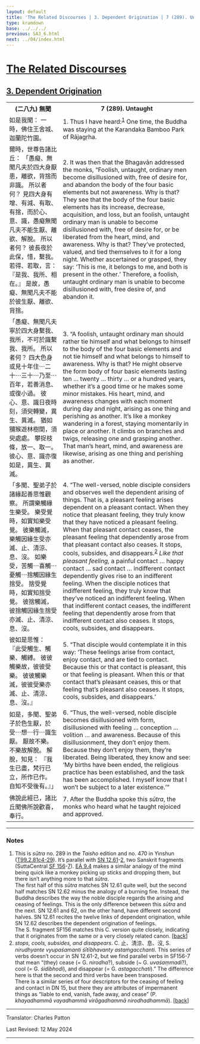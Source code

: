 ```yaml
---
layout: default
title: 'The Related Discourses | 3. Dependent Origination | 7 (289). Untaught'
type: kramdown
base: ../../../
previous: SA3_6.html
next: ../04/index.html
---
```


<h1><a href='../index.html'>The Related Discourses</a></h1>
<h2><a href='index.html'>3. Dependent Origination</a></h2>

<table class="trans">
  <th class='ch'>(二八九) 無聞</th>
  <th class='en'>7 (289). Untaught</th>
  <tr>
    <td class="ch" title='t99.2.81c4'>如是我聞： 一時，佛住王舍城、迦蘭陀竹園。</td>
    <td id='p1'>1. Thus I have heard:<sup id="ref1"><a href="#n1">1</a></sup> One time, the Buddha was staying at the Karandaka Bamboo Park of Rājagṛha.</td>
  </tr>
  <tr>
    <td class="ch" title='t99.2.81c5'>爾時，世尊告諸比丘： 「愚癡、無聞凡夫於四大身厭患，離欲，背捨而非識。 所以者何？ 見四大身有增、有減、有取、有捨，而於心、意、識，愚癡無聞凡夫不能生厭、離欲、解脫。 所以者何？ 彼長夜於此保，惜，繫我。 若得、若取，言： 『是我、我所、相在。』 是故，愚癡、無聞凡夫不能於彼生厭、離欲、背捨。</td>
    <td id='p2'>2. It was then that the Bhagavān addressed the monks, “Foolish, untaught, ordinary men become disillusioned with, free of desire for, and abandon the body of the four basic elements but not awareness. Why is that? They see that the body of the four basic elements has its increase, decrease, acquisition, and loss, but an foolish, untaught ordinary man is unable to become disillusioned with, free of desire for, or be liberated from the heart, mind, and awareness. Why is that? They’ve protected, valued, and tied themselves to it for a long night. Whether ascertained or grasped, they say: ‘This is me, it belongs to me, and both is present in the other.’ Therefore, a foolish, untaught ordinary man is unable to become disillusioned with, free desire of, and abandon it.</td>
  </tr>
  <tr>
    <td class="ch" title='t99.2.81c11'>「愚癡、無聞凡夫寧於四大身繫我、我所，不可於識繫我、我所。 所以者何？ 四大色身或見十年住⋯二十⋯三十⋯乃至⋯百年，若善消息、或復小過。 彼心、意、識日夜時刻，須臾轉變，異生、異滅。 猶如獼猴遊林樹間，須臾處處。 攀捉枝條，放一、取一。 彼心、意、識亦復如是，異生、異滅。</td>
    <td id='p3'>3. “A foolish, untaught ordinary man should rather tie himself and what belongs to himself to the body of the four basic elements and not tie himself and what belongs to himself to awareness. Why is that? He might observe the form body of four basic elements lasting ten … twenty … thirty … or a hundred years, whether it’s a good time or he makes some minor mistakes. His heart, mind, and awareness changes with each moment during day and night, arising as one thing and perishing as another. It’s like a monkey wandering in a forest, staying momentarily in place or another. It climbs on branches and twigs, releasing one and grasping another. That man’s heart, mind, and awareness are likewise, arising as one thing and perishing as another.</td>
  </tr>
  <tr>
    <td class="ch" title='t99.2.81c17'>「多聞、聖弟子於諸緣起善思惟觀察。 所謂樂觸緣生樂受。 樂受覺時，如實知樂受覺。 彼樂觸滅，樂觸因緣生受亦滅、止、清涼、息、沒。 如樂受，苦觸⋯喜觸⋯憂觸⋯捨觸因緣生捨受。 捨受覺時，如實知捨受覺。 彼捨觸滅，彼捨觸因緣生捨受亦滅、止、清涼、息、沒。</td>
    <td id='p4'>4. “The well-versed, noble disciple considers and observes well the dependent arising of things. That is, a pleasant feeling arises dependent on a pleasant contact. When they notice that pleasant feeling, they truly know that they have noticed a pleasant feeling. When that pleasant contact ceases, the pleasant feeling that dependently arose from that pleasant contact also ceases. It stops, cools, subsides, and disappears.<sup id="ref2"><a href="#n2">2</a></sup> <em>Like that pleasant feeling,</em> a painful contact … happy contact … sad contact … indifferent contact dependently gives rise to an indifferent feeling. When the disciple notices that indifferent feeling, they truly know that they’ve noticed an indifferent feeling. When that indifferent contact ceases, the indifferent feeling that dependently arose from that indifferent contact also ceases. It stops, cools, subsides, and disappears.</td>
  </tr>
  <tr>
    <td class="ch" title='t99.2.81c23'>彼如是思惟： 『此受觸生、觸樂、觸縛。 彼彼觸樂故，彼彼受樂。 彼彼觸樂滅，彼彼受樂亦滅、止、清涼、息、沒。』</td>
    <td id='p5'>5. “That disciple would contemplate it in this way: ‘These feelings arise from contact, enjoy contact, and are tied to contact. Because this or that contact is pleasant, this or that feeling is pleasant. When this or that contact that’s pleasant ceases, this or that feeling that’s pleasant also ceases. It stops, cools, subsides, and disappears.’</td>
  </tr>
  <tr>
    <td class="ch" title='t99.2.81c25'>如是，多聞、聖弟子於色生厭，於受⋯想⋯行⋯識生厭。 厭故不樂。 不樂故解脫。 解脫，知見： 『我生已盡，梵行已立，所作已作。 自知不受後有。』」</td>
    <td id='p6'>6. “Thus, the well-versed, noble disciple becomes disillusioned with form, disillusioned with feeling … conception … volition … and awareness. Because of this disillusionment, they don’t enjoy them. Because they don’t enjoy them, they’re liberated. Being liberated, they know and see: ‘My births have been ended, the religious practice has been established, and the task has been accomplished. I myself know that I won’t be subject to a later existence.’”</td>
  </tr>
  <tr>
    <td class="ch" title='t99.2.81c28'>佛說此經已，諸比丘聞佛所說歡喜，奉行。</td>
    <td id='p7'>7. After the Buddha spoke this <em>sūtra</em>, the monks who heard what he taught rejoiced and approved.</td>
  </tr>
</table>

<hr/>

<h3 id="notes">Notes</h3>

<ol>
  <li id="n1">This is <em>sūtra</em> no. 289 in the <cite>Taisho</cite> edition and no. 470 in Yinshun (<a href="https://cbetaonline.dila.edu.tw/zh/T02n0099_p0081c04" target="_blank">T99.2.81c4-29</a>). It’s parallel with <a href="https://suttacentral.net/sn12.61" target="_blank">SN 12.61</a>-<a href="https://suttacentral.net/sn12.62" target="_blank">2</a>, two Sanskrit fragments (SuttaCentral <a href="https://suttacentral.net/sf156" target="_blank">SF 156</a>-<a href="https://suttacentral.net/sf157" target="_blank">7</a>). <a href="../../ekottarika/09/EA_09_04.html" target="_blank">EĀ 9.4</a> makes a similar analogy of the mind being quick like a monkey picking up sticks and dropping them, but there isn’t anything more to that <em>sūtra</em>.<br/>
  The first half of this <em>sūtra</em> matches SN 12.61 quite well, but the second half matches SN 12.62 minus the analogy of a burning fire. Instead, the Buddha describes the way the noble disciple regards the arising and ceasing of feelings. This is the only difference between this <em>sūtra</em> and the next. SN 12.61 and 62, on the other hand, have different second halves. SN 12.61 recites the twelve links of dependent origination, while SN 12.62 describes the dependent origination of feelings.<br/>
  The S. fragment SF156 matches this C. version quite closely, indicating that it originates from the same or a very closely related canon. [<a href="#ref1">back</a>]</li>
  <li id="n2"><em>stops, cools, subsides, and disappears</em>. C. 止、清涼、息、沒, S. <em>nirudhyante vyupaśamanti śītībhavanty astaṁgacchanti</em>. This series of verbs doesn’t occur in SN 12.61-2, but we find parallel verbs in SF156-7 that mean “(they) cease (= G. <em>nirodha</em>?), subside (~ G. <em>uvaśaṃmadi</em>?), cool (= G. <em>śidibhodi</em>), and disappear (= G. <em>astagacchati</em>).” The difference here is that the second and third verbs have been transposed.<br/>
  There is a similar series of four descriptors for the ceasing of feeling and contact in DN 15, but there they are attributes of impermanent things as “liable to end, vanish, fade away, and cease” (P. <em>khayadhammā vayadhammā virāgadhammā nirodhadhammā</em>). [<a href="#ref2">back</a>]</li>
</ol>

<hr/>

<p class="translator">Translator: Charles Patton</p>
<p class='revised'>Last Revised: 12 May 2024</p>

<hr/>
